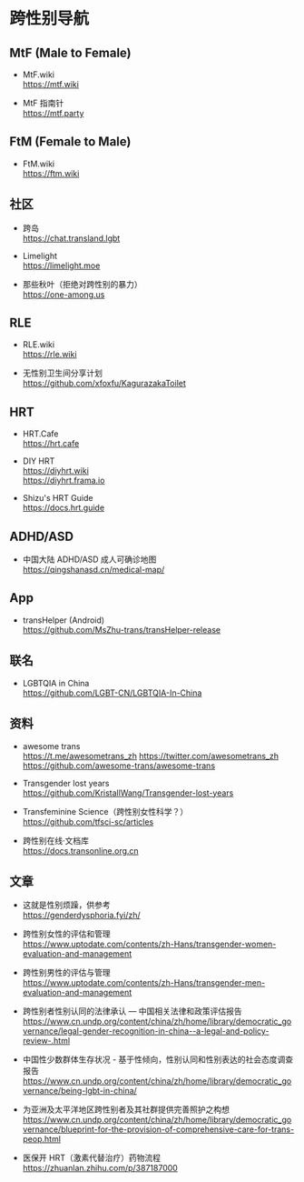 # 跨性别导航

## MtF (Male to Female)

- MtF.wiki\
  <https://mtf.wiki>

- MtF 指南针\
  <https://mtf.party>

## FtM (Female to Male)

- FtM.wiki\
  <https://ftm.wiki>

## 社区

- 跨岛\
  <https://chat.transland.lgbt>

- Limelight\
  <https://limelight.moe>

- 那些秋叶（拒绝对跨性别的暴力）\
  <https://one-among.us>

## RLE

- RLE.wiki\
  <https://rle.wiki>

- 无性别卫生间分享计划\
  <https://github.com/xfoxfu/KagurazakaToilet>

## HRT

- HRT.Cafe\
  <https://hrt.cafe>

- DIY HRT\
  <https://diyhrt.wiki>\
  <https://diyhrt.frama.io>

- Shizu's HRT Guide\
  <https://docs.hrt.guide>

## ADHD/ASD

- 中国大陆 ADHD/ASD 成人可确诊地图\
  <https://qingshanasd.cn/medical-map/>

## App

- transHelper (Android)\
  <https://github.com/MsZhu-trans/transHelper-release>

## 联名

- LGBTQIA in China\
  <https://github.com/LGBT-CN/LGBTQIA-In-China>

## 资料

- awesome trans\
  <https://t.me/awesometrans_zh>
  <https://twitter.com/awesometrans_zh>
  <https://github.com/awesome-trans/awesome-trans>

- Transgender lost years\
  <https://github.com/KristallWang/Transgender-lost-years>

- Transfeminine Science（跨性别女性科学？）\
  <https://github.com/tfsci-sc/articles>

- 跨性别在线·文档库\
  <https://docs.transonline.org.cn>

## 文章

- 这就是性别烦躁，供参考\
  <https://genderdysphoria.fyi/zh/>

- 跨性别女性的评估和管理\
  <https://www.uptodate.com/contents/zh-Hans/transgender-women-evaluation-and-management>

- 跨性别男性的评估与管理\
  <https://www.uptodate.com/contents/zh-Hans/transgender-men-evaluation-and-management>

- 跨性别者性别认同的法律承认 — 中国相关法律和政策评估报告\
  <https://www.cn.undp.org/content/china/zh/home/library/democratic_governance/legal-gender-recognition-in-china--a-legal-and-policy-review-.html>

- 中国性少数群体生存状况 - 基于性倾向，性别认同和性别表达的社会态度调查报告\
  <https://www.cn.undp.org/content/china/zh/home/library/democratic_governance/being-lgbt-in-china/>

- 为亚洲及太平洋地区跨性别者及其社群提供完善照护之构想\
  <https://www.cn.undp.org/content/china/zh/home/library/democratic_governance/blueprint-for-the-provision-of-comprehensive-care-for-trans-peop.html>

- 医保开 HRT（激素代替治疗）药物流程\
  <https://zhuanlan.zhihu.com/p/387187000>
